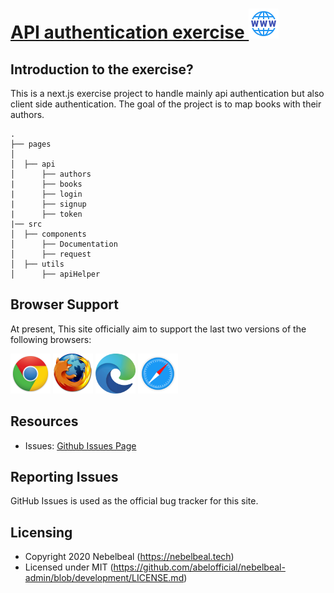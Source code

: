 # [API authentication exercise ](https://api-authentication.abel-sintaro.tech/) ![Tweet](./public/img/readme/website_48px.png)

## Introduction to the exercise?

This is a next.js exercise project to handle mainly api authentication but also client side authentication. The goal of the project is to map books with their authors.

```
.
├── pages
│
│  ├── api
│      ├── authors
|      ├── books
|      ├── login
|      ├── signup
|      ├── token
|── src
│  ├── components
│      ├── Documentation
│      ├── request
│  ├── utils
│      ├── apiHelper

```

## Browser Support

At present, This site officially aim to support the last two versions of the following browsers:

<img src="./public/img/readme/chrome.png" width="64" height="64"> <img src="./public/img/readme/firefox.png" width="64" height="64"> <img src="./public/img/readme/edge.png" width="64" height="64"> <img src="./public/img/readme/safari.png" width="64" height="64">

## Resources

- Issues: [Github Issues Page](https://github.com/abelofficial/api-authentication/issues)

## Reporting Issues

GitHub Issues is used as the official bug tracker for this site.

## Licensing

- Copyright 2020 Nebelbeal (https://nebelbeal.tech)
- Licensed under MIT (https://github.com/abelofficial/nebelbeal-admin/blob/development/LICENSE.md)
